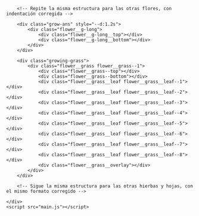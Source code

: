 <!DOCTYPE html>
<html lang="en">
<head>
    <meta charset="UTF-8">
    <meta http-equiv="X-UA-Compatible" content="IE=edge">
    <meta name="viewport" content="width=device-width, initial-scale=1.0">
    <link rel="stylesheet" href="css/main.css">
    <link rel="icon" href="img/flowers.png" type="image/x-icon">
    <title>FLORES</title>
</head>

<body class="container">
    <div class="night"></div>
    <div class="flowers">
        <div class="flower flower--1">
            <div class="flower__leafs flower__leafs--1">
                <div class="flower__leaf flower__leaf--1"></div>
                <div class="flower__leaf flower__leaf--2"></div>
                <div class="flower__leaf flower__leaf--3"></div>
                <div class="flower__leaf flower__leaf--4"></div>
                <div class="flower__white-circle"></div>
                <div class="flower__light flower__light--1"></div>
                <div class="flower__light flower__light--2"></div>
                <div class="flower__light flower__light--3"></div>
                <div class="flower__light flower__light--4"></div>
                <div class="flower__light flower__light--5"></div>
                <div class="flower__light flower__light--6"></div>
                <div class="flower__light flower__light--7"></div>
                <div class="flower__light flower__light--8"></div>
            </div>
            <div class="flower__line">
                <div class="flower__line__leaf flower__line__leaf--1"></div>
                <div class="flower__line__leaf flower__line__leaf--2"></div>
                <div class="flower__line__leaf flower__line__leaf--3"></div>
                <div class="flower__line__leaf flower__line__leaf--4"></div>
                <div class="flower__line__leaf flower__line__leaf--5"></div>
                <div class="flower__line__leaf flower__line__leaf--6"></div>
            </div>
        </div>

        <!-- Repite la misma estructura para las otras flores, con indentación corregida -->

        <div class="grow-ans" style="--d:1.2s">
            <div class="flower__g-long">
                <div class="flower__g-long__top"></div>
                <div class="flower__g-long__bottom"></div>
            </div>
        </div>

        <div class="growing-grass">
            <div class="flower__grass flower__grass--1">
                <div class="flower__grass--top"></div>
                <div class="flower__grass--bottom"></div>
                <div class="flower__grass__leaf flower__grass__leaf--1"></div>
                <div class="flower__grass__leaf flower__grass__leaf--2"></div>
                <div class="flower__grass__leaf flower__grass__leaf--3"></div>
                <div class="flower__grass__leaf flower__grass__leaf--4"></div>
                <div class="flower__grass__leaf flower__grass__leaf--5"></div>
                <div class="flower__grass__leaf flower__grass__leaf--6"></div>
                <div class="flower__grass__leaf flower__grass__leaf--7"></div>
                <div class="flower__grass__leaf flower__grass__leaf--8"></div>
                <div class="flower__grass__overlay"></div>
            </div>
        </div>

        <!-- Sigue la misma estructura para las otras hierbas y hojas, con el mismo formato corregido -->

    </div>
    <script src="main.js"></script>
</body>
</html>
